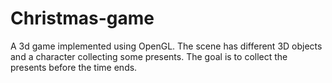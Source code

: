 # Christmas-game
A 3d game implemented using OpenGL. The scene has different 3D objects and a character collecting some presents. The goal is to collect the presents before the time ends.
